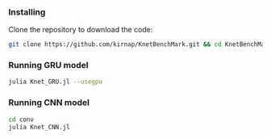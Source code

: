 ### Installing
Clone the repository to download the code:

```sh
git clone https://github.com/kirnap/KnetBenchMark.git && cd KnetBenchMark
```

### Running GRU model

```sh
julia Knet_GRU.jl --usegpu
```


### Running CNN model

```sh
cd conv
julia Knet_CNN.jl
```
